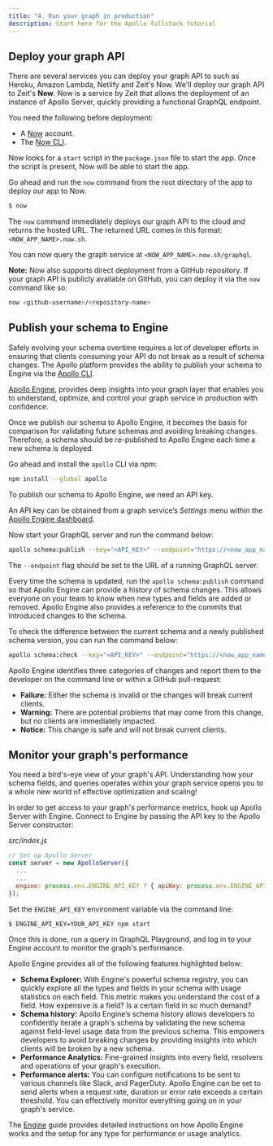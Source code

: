 ```yaml
---
title: "4. Run your graph in production"
description: Start here for the Apollo fullstack tutorial
---
```


<h2 id="deploy">Deploy your graph API</h2>

There are several services you can deploy your graph API to such as Heroku, Amazon Lambda, Netlify and Zeit's Now.  We'll deploy our graph API to Zeit's **Now**. Now is a service by Zeit that allows the deployment of an instance of Apollo Server, quickly providing a functional GraphQL endpoint.

You need the following before deployment:

* A [Now](https://zeit.co/now) account.
* The [Now CLI](https://zeit.co/download#now-cli).

Now looks for a `start` script in the `package.json` file to start the app. Once the script is present, Now will be able to start the app.

Go ahead and run the `now` command from the root directory of the app to deploy our app to Now.

```bash
$ now
```

The `now` command immediately deploys our graph API to the cloud and returns the hosted URL. The returned URL comes in this format: `<NOW_APP_NAME>.now.sh`.

You can now query the graph service at `<NOW_APP_NAME>.now.sh/graphql`.

**Note:** Now also supports direct deployment from a GitHub repository. If your graph API is publicly available on GitHub, you can deploy it via the `now` command like so:

```bash
now <github-username>/<repository-name>
```

<h2 id="publish-schema">Publish your schema to Engine</h2>

Safely evolving your schema overtime requires a lot of developer efforts in ensuring that clients consuming your API do not break as a result of schema changes. The Apollo platform provides the ability to publish your schema to Engine via the [Apollo CLI](https://npm.im/apollo).

[Apollo Engine](https://engine.apollographql.com), provides deep insights into your graph layer that enables you to understand, optimize, and control your graph service in production with confidence.

Once we publish our schema to Apollo Engine, it becomes the basis for comparison for validating future schemas and avoiding breaking changes. Therefore, a schema should be re-published to Apollo Engine each time a new schema is deployed.

Go ahead and install the `apollo` CLI via npm:

```bash
npm install --global apollo
```

To publish our schema to Apollo Engine, we need an API key.

An API key can be obtained from a graph service’s _Settings_ menu within the [Apollo Engine dashboard](https://engine.apollographql.com).

Now start your GraphQL server and run the command below:

```bash
apollo schema:publish --key="<API_KEY>" --endpoint="https://<now_app_name>.now.sh/graphql"
```

The `--endpoint` flag should be set to the URL of a running GraphQL server.

Every time the schema is updated, run the `apollo schema:publish` command so that Apollo Engine can provide a history of schema changes. This allows everyone on your team to know when new types and fields are added or removed. Apollo Engine also provides a reference to the commits that introduced changes to the schema.

To check the difference between the current schema and a newly published schema version, you can run the command below:

```bash
apollo schema:check --key="<API_KEY>" --endpoint="https://<now_app_name>.now.sh/graphql"
```

Apollo Engine identifies three categories of changes and report them to the developer on the command line or within a GitHub pull-request:

* **Failure:** Either the schema is invalid or the changes will break current clients.
* **Warning:** There are potential problems that may come from this change, but no clients are immediately impacted.
* **Notice:** This change is safe and will not break current clients.

<h2 id="monitoring">Monitor your graph's performance</h2>

You need a bird's-eye view of your graph's API. Understanding how your schema fields, and queries operates within your graph service opens you to a whole new world of effective optimization and scaling!

In order to get access to your graph's performance metrics, hook up Apollo Server with Engine. Connect to Engine by passing the API key to the Apollo Server constructor:

_src/index.js_

```js
// Set up Apollo Server
const server = new ApolloServer({
  ...
  ...
  engine: process.env.ENGINE_API_KEY ? { apiKey: process.env.ENGINE_API_KEY } : undefined,
});
```

Set the `ENGINE_API_KEY` environment variable via the command line:

```bash
$ ENGINE_API_KEY=YOUR_API_KEY npm start
```

Once this is done, run a query in GraphQL Playground, and log in to your Engine account to monitor the graph's performance.

Apollo Engine provides all of the following features highlighted below:

* **Schema Explorer:** With Engine's powerful schema registry, you can quickly explore all the types and fields in your schema with usage statistics on each field. This metric makes you understand the cost of a field. How expensive is a field? Is a certain field in so much demand?
* **Schema history:** Apollo Engine’s schema history allows developers to confidently iterate a graph's schema by validating the new schema against field-level usage data from the previous schema. This empowers developers to avoid breaking changes by providing insights into which clients will be broken by a new schema.
* **Performance Analytics:** Fine-grained insights into every field, resolvers and operations of your graph's execution.
* **Performance alerts:** You can configure notifications to be sent to various channels like Slack, and PagerDuty. Apollo Engine can be set to send alerts when a request rate, duration or error rate exceeds a certain threshold. You can effectively monitor everything going on in your graph's service.

The [Engine](https://www.apollographql.com/docs/engine/) guide provides detailed instructions on how Apollo Engine works and the setup for any type for performance or usage analytics.